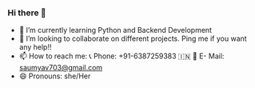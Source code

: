 ### Hi there 👋
- 🌱 I’m currently learning Python and Backend Development
- 👯 I’m looking to collaborate on different projects. Ping me if you want any help!!
- 📫 How to reach me: 📞 Phone: +91-6387259383 🇮🇳
                      📧 E- Mail: saumyav703@gmail.com
- 😄 Pronouns: she/Her 
<!--
**saumya-703/saumya-703** is a ✨ _special_ ✨ repository because its `README.md` (this file) appears on your GitHub profile.

Here are some ideas to get you started:

- 🔭 I’m currently working on ...
- 🌱 I’m currently learning ...
- 👯 I’m looking to collaborate on ...
- 🤔 I’m looking for help with ...
- 💬 Ask me about ...
- 📫 How to reach me: ...
- 😄 Pronouns: ...
- ⚡ Fun fact: ...
-->
